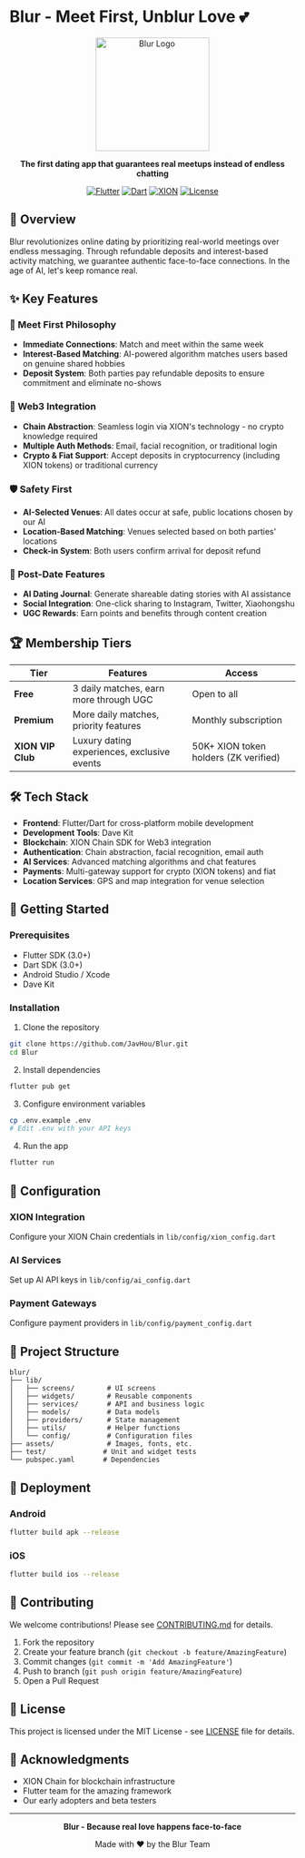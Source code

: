 # Blur - Meet First, Unblur Love 💕

<div align="center">
  <img src="logo.png" alt="Blur Logo" width="200"/>
  
  **The first dating app that guarantees real meetups instead of endless chatting**
  
  [![Flutter](https://img.shields.io/badge/Flutter-3.0+-blue.svg)](https://flutter.dev)
  [![Dart](https://img.shields.io/badge/Dart-3.0+-green.svg)](https://dart.dev)
  [![XION](https://img.shields.io/badge/XION-Integration-purple.svg)](https://xion.io)
  [![License](https://img.shields.io/badge/license-MIT-orange.svg)](LICENSE)
</div>

## 🎯 Overview

Blur revolutionizes online dating by prioritizing real-world meetings over endless messaging. Through refundable deposits and interest-based activity matching, we guarantee authentic face-to-face connections. In the age of AI, let's keep romance real.

## ✨ Key Features

### 🤝 Meet First Philosophy
- **Immediate Connections**: Match and meet within the same week
- **Interest-Based Matching**: AI-powered algorithm matches users based on genuine shared hobbies
- **Deposit System**: Both parties pay refundable deposits to ensure commitment and eliminate no-shows

### 🔐 Web3 Integration
- **Chain Abstraction**: Seamless login via XION's technology - no crypto knowledge required
- **Multiple Auth Methods**: Email, facial recognition, or traditional login
- **Crypto & Fiat Support**: Accept deposits in cryptocurrency (including XION tokens) or traditional currency

### 🛡️ Safety First
- **AI-Selected Venues**: All dates occur at safe, public locations chosen by our AI
- **Location-Based Matching**: Venues selected based on both parties' locations
- **Check-in System**: Both users confirm arrival for deposit refund

### 📱 Post-Date Features
- **AI Dating Journal**: Generate shareable dating stories with AI assistance
- **Social Integration**: One-click sharing to Instagram, Twitter, Xiaohongshu
- **UGC Rewards**: Earn points and benefits through content creation

## 🏆 Membership Tiers

| Tier | Features | Access |
|------|----------|---------|
| **Free** | 3 daily matches, earn more through UGC | Open to all |
| **Premium** | More daily matches, priority features | Monthly subscription |
| **XION VIP Club** | Luxury dating experiences, exclusive events | 50K+ XION token holders (ZK verified) |

## 🛠️ Tech Stack

- **Frontend**: Flutter/Dart for cross-platform mobile development
- **Development Tools**: Dave Kit
- **Blockchain**: XION Chain SDK for Web3 integration
- **Authentication**: Chain abstraction, facial recognition, email auth
- **AI Services**: Advanced matching algorithms and chat features
- **Payments**: Multi-gateway support for crypto (XION tokens) and fiat
- **Location Services**: GPS and map integration for venue selection

## 📱 Getting Started

### Prerequisites
- Flutter SDK (3.0+)
- Dart SDK (3.0+)
- Android Studio / Xcode
- Dave Kit

### Installation

1. Clone the repository
```bash
git clone https://github.com/JavHou/Blur.git
cd Blur
```

2. Install dependencies
```bash
flutter pub get
```

3. Configure environment variables
```bash
cp .env.example .env
# Edit .env with your API keys
```

4. Run the app
```bash
flutter run
```

## 🔧 Configuration

### XION Integration
Configure your XION Chain credentials in `lib/config/xion_config.dart`

### AI Services
Set up AI API keys in `lib/config/ai_config.dart`

### Payment Gateways
Configure payment providers in `lib/config/payment_config.dart`

## 📁 Project Structure

```
blur/
├── lib/
│   ├── screens/        # UI screens
│   ├── widgets/        # Reusable components
│   ├── services/       # API and business logic
│   ├── models/         # Data models
│   ├── providers/      # State management
│   ├── utils/          # Helper functions
│   └── config/         # Configuration files
├── assets/             # Images, fonts, etc.
├── test/              # Unit and widget tests
└── pubspec.yaml       # Dependencies
```

## 🚀 Deployment

### Android
```bash
flutter build apk --release
```

### iOS
```bash
flutter build ios --release
```

## 🤝 Contributing

We welcome contributions! Please see [CONTRIBUTING.md](CONTRIBUTING.md) for details.

1. Fork the repository
2. Create your feature branch (`git checkout -b feature/AmazingFeature`)
3. Commit changes (`git commit -m 'Add AmazingFeature'`)
4. Push to branch (`git push origin feature/AmazingFeature`)
5. Open a Pull Request

## 📄 License

This project is licensed under the MIT License - see [LICENSE](LICENSE) file for details.


## 🙏 Acknowledgments

- XION Chain for blockchain infrastructure
- Flutter team for the amazing framework
- Our early adopters and beta testers

---

<div align="center">
  <b>Blur - Because real love happens face-to-face</b>
  
  Made with ❤️ by the Blur Team
</div>
